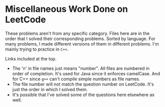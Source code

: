 # Miscellaneous Work Done on LeetCode

These problems aren't from any specific category. Files here are in the order that I solved their corresponding problems. Sorted by language. For many problems, I made different versions of them in different problems. I'm mainly trying to practice in `C++`.

Links included at the top.

- The 'n' in file names just means "number". All files are numbered in order of completion. It's used for Java since it enforces camelCase. And for C++ since `g++`  can't compile simple numbers as file names.
- The file number will not match the question number on LeetCode. It's just the order in which I solved them.
- It's possible that I've solved some of the questions here elsewhere as well.
